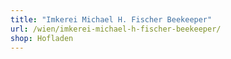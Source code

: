 ```yaml
---
title: "Imkerei Michael H. Fischer Beekeeper"
url: /wien/imkerei-michael-h-fischer-beekeeper/
shop: Hofladen
---
```


